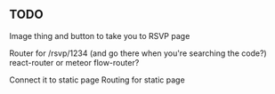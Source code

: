 TODO
-----

Image thing and button to take you to RSVP page

Router for /rsvp/1234 (and go there when you're searching the code?)
react-router or meteor flow-router?


Connect it to static page
Routing for static page